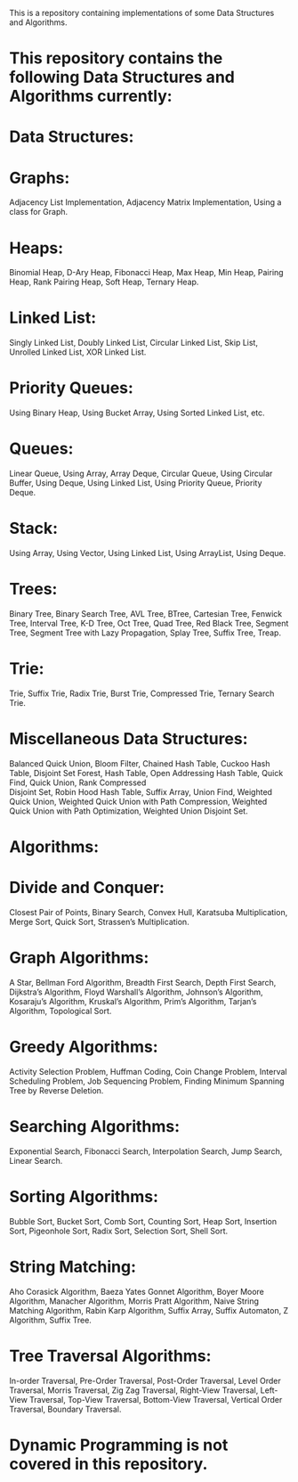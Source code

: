 This is a repository containing implementations of some Data Structures and Algorithms. 

# This repository contains the following Data Structures and Algorithms currently:

# Data Structures:   
# Graphs:   
  Adjacency List Implementation, Adjacency Matrix Implementation, Using a class for Graph.   
# Heaps:    
  Binomial Heap, D-Ary Heap, Fibonacci Heap, Max Heap, Min Heap, Pairing Heap, Rank Pairing Heap, Soft Heap, Ternary Heap.   
# Linked List:    
  Singly Linked List, Doubly Linked List, Circular Linked List, Skip List, Unrolled Linked List, XOR Linked List.   
# Priority Queues:   
  Using Binary Heap, Using Bucket Array, Using Sorted Linked List, etc.   
# Queues:   
  Linear Queue, Using Array, Array Deque, Circular Queue, Using Circular Buffer, Using Deque, Using Linked List, Using Priority Queue, Priority Deque.   
# Stack:   
  Using Array, Using Vector, Using Linked List, Using ArrayList, Using Deque.    
# Trees:   
  Binary Tree, Binary Search Tree, AVL Tree, BTree, Cartesian Tree, Fenwick Tree, Interval Tree, K-D Tree, Oct Tree, Quad Tree, Red Black Tree, Segment Tree, Segment Tree with Lazy Propagation, Splay Tree, Suffix Tree, Treap.    
# Trie:   
  Trie, Suffix Trie, Radix Trie, Burst Trie, Compressed Trie, Ternary Search Trie.    
# Miscellaneous Data Structures:    
  Balanced Quick Union, Bloom Filter, Chained Hash Table, Cuckoo Hash Table, Disjoint Set Forest, Hash Table, Open Addressing Hash Table, Quick Find, Quick Union, Rank Compressed     
  Disjoint Set, Robin Hood Hash Table, Suffix Array, Union Find, Weighted Quick Union, Weighted Quick Union with Path Compression, Weighted Quick Union with Path Optimization, Weighted 
  Union Disjoint Set.   

# Algorithms:    
# Divide and Conquer:    
  Closest Pair of Points, Binary Search, Convex Hull, Karatsuba Multiplication, Merge Sort, Quick Sort, Strassen’s Multiplication.   
# Graph Algorithms:   
  A Star, Bellman Ford Algorithm, Breadth First Search, Depth First Search, Dijkstra’s Algorithm, Floyd Warshall’s Algorithm, Johnson’s Algorithm, Kosaraju’s Algorithm, Kruskal’s 
  Algorithm, Prim’s Algorithm, Tarjan’s Algorithm, Topological Sort.   
# Greedy Algorithms:  
  Activity Selection Problem, Huffman Coding, Coin Change Problem, Interval Scheduling Problem, Job Sequencing Problem, Finding Minimum Spanning Tree by Reverse Deletion.   
# Searching Algorithms:   
  Exponential Search, Fibonacci Search, Interpolation Search, Jump Search, Linear Search.   
# Sorting Algorithms:    
  Bubble Sort, Bucket Sort, Comb Sort, Counting Sort, Heap Sort, Insertion Sort, Pigeonhole Sort, Radix Sort, Selection Sort, Shell Sort.   
# String Matching:    
  Aho Corasick Algorithm, Baeza Yates Gonnet Algorithm, Boyer Moore Algorithm, Manacher Algorithm, Morris Pratt Algorithm, Naive String Matching Algorithm, Rabin Karp Algorithm, Suffix 
  Array, Suffix Automaton, Z Algorithm, Suffix Tree.    
# Tree Traversal Algorithms:     
  In-order Traversal, Pre-Order Traversal, Post-Order Traversal, Level Order Traversal, Morris Traversal, Zig Zag Traversal, Right-View Traversal, Left-View Traversal, Top-View 
  Traversal, Bottom-View Traversal, Vertical Order Traversal, Boundary Traversal.
  

# Dynamic Programming is not covered in this repository.   
